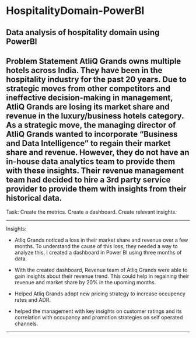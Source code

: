 # HospitalityDomain-PowerBI
Data analysis of hospitality domain using PowerBI
--------------------------------------------------------------------------------------------------------------------------------------------------------
Problem Statement
AtliQ Grands owns multiple hotels across India. They have been in the hospitality industry for the past 20 years. Due to strategic moves from other competitors and ineffective decision-making in management, AtliQ Grands are losing its market share and revenue in the luxury/business hotels category. As a strategic move, the managing director of AtliQ Grands wanted to incorporate “Business and Data Intelligence” to regain their market share and revenue. However, they do not have an in-house data analytics team to provide them with these insights.
Their revenue management team had decided to hire a 3rd party service provider to provide them with insights from their historical data.
--------------------------------------------------------------------------------------------------------------------------------------------------------
Task:
Create the metrics.
Create a dashboard.
Create relevant insights.

--------------------------------------------------------------------------------------------------------------------------------------------------------
Insights:
- Atliq Grands noticed a loss in their market share and revenue over a few months. To understand the cause of
this loss, they needed a way to analyze this. I created a dashboard in Power BI using three months of data.

- With the created dashboard, Revenue team of Atliq Grands were able to gain insights about their revenue
trend. This could help in regaining their revenue and market share by 20% in the upoming months.

- Helped Atliq Grands adopt new pricing strategy to increase occupency rates and ADR.

- helped the management with key insights on customer ratings and its correlation with occupancy and promotion strategies on self operated channels. 
--------------------------------------------------------------------------------------------------------------------------------------------------------
